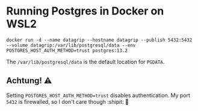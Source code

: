 # Running Postgres in Docker on WSL2

```shell
docker run -d --name datagrip --hostname datagrip --publish 5432:5432 --volume datagrip:/var/lib/postgresql/data --env POSTGRES_HOST_AUTH_METHOD=trust postgres:13.2
```

The `/var/lib/postgresql/data` is the default location for `PGDATA`.

## Achtung! :warning:

Setting `POSTGRES_HOST_AUTH_METHOD=trust` disables authentication. My port `5432` is firewalled, so I don't care though :shipit: :rocket:
